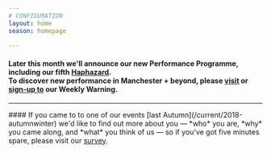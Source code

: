 ```yaml
---
# CONFIGURATION
layout: home
season: homepage

---
```

#### Later this month we'll announce our new Performance Programme, including our fifth [Haphazard](/hab/haphazard).<br>To discover new performance in Manchester + beyond, please <a href="http://wordofwarning.posthaven.com" target="_blank">visit</a> or <a href="http://eepurl.com/i_Odb" target="_blank">sign-up to</a> our Weekly Warning.          
<hr>               
#### If you came to to one of our events [last Autumn](/current/2018-autumnwinter) we'd like to find out more about you — *who* you are, *why* you came along, and *what* you think of us — so if you've got five minutes spare, please visit our <a href="http://research.audiencesurveys.org/s.asp?k=152950990710" target="_blank">survey</a>.
